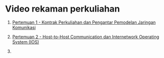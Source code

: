 # Video rekaman perkuliahan

1. [Pertemuan 1 - Kontrak Perkuliahan dan Pengantar Pemodelan Jaringan Komunikasi](https://drive.google.com/file/d/1GusKi48kSPz88i9EZe28bnp6OIa2ZWMb/view?usp=sharing)

2. [Pertemuan 2 - Host-to-Host Communication dan Internetwork Operating System (IOS)](https://drive.google.com/file/d/1qA9g9bo-etbnfHhHOU8sLzklMPlffu8k/view?usp=sharing)

3. 
